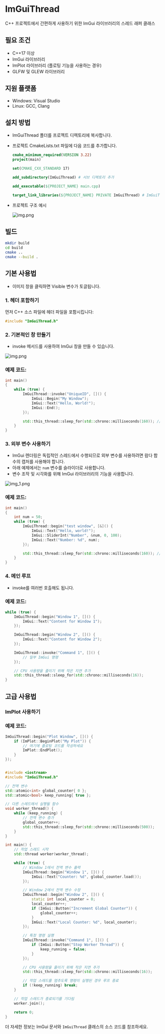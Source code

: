 # ImGuiThread
C++ 프로젝트에서 간편하게 사용하기 위한 ImGui 라이브러리의 스레드 래퍼 클래스

## 필요 조건
- C++17 이상
- ImGui 라이브러리
- ImPlot 라이브러리 (플로팅 기능을 사용하는 경우)
- GLFW 및 GLEW 라이브러리

## 지원 플랫폼
- Windows: Visual Studio
- Linux: GCC, Clang

## 설치 방법
- ImGuiThread 폴더를 프로젝트 디렉토리에 복사합니다.
- 프로젝트 CmakeLists.txt 파일에 다음 코드를 추가합니다.
    ```cmake
    cmake_minimum_required(VERSION 3.22)
    project(main)
    
    set(CMAKE_CXX_STANDARD 17)
    
    add_subdirectory(ImGuiThread) # 서브 디렉토리 추가
    
    add_executable(${PROJECT_NAME} main.cpp)
    
    target_link_libraries(${PROJECT_NAME} PRIVATE ImGuiThread) # ImGuiThread 라이브러리 링크
    ```
- 프로젝트 구조 예시

  ![img.png](ImGuiThread/image/img.png)



## 빌드
```bash
mkdir build
cd build
cmake ..
cmake --build .
```

## 기본 사용법
- 이미지 창을 클릭하면 Visible 변수가 토글됩니다.

### 1. 헤더 포함하기

먼저 C++ 소스 파일에 헤더 파일을 포함시킵니다:

```c++
#include "ImGuiThread.h"
```

### 2. 기본적인 창 만들기
- invoke 메서드를 사용하여 ImGui 창을 만들 수 있습니다.

![img.png](ImGuiThread/image/img.png)
### 예제 코드:
```c++
int main()
{
    while (true) {
        ImGuiThread::invoke("UniqueID", []() {
            ImGui::Begin("My Window");
            ImGui::Text("Hello, World!");
            ImGui::End();
        });

        std::this_thread::sleep_for(std::chrono::milliseconds(160)); // 약 60 FPS
    }
}
```

### 3. 외부 변수 사용하기
- ImGui 렌더링은 독립적인 스레드에서 수행되므로 외부 변수를 사용하려면 람다 함수의 캡처를 사용해야 합니다.
- 아래 예제에서는 `num` 변수를 슬라이더로 사용합니다.
- 변수 조작 및 시각화를 위해 ImGui 라이브러리의 기능을 사용합니다.

![img_1.png](ImGuiThread/image/img_1.png)

### 예제 코드:
```c++
int main()
{
    int num = 50;
    while (true) {
        ImGuiThread::begin("test window", [&]() {
            ImGui::Text("Hello, world!");
            ImGui::SliderInt("Number", &num, 0, 100);
            ImGui::Text("Number: %d", num);
        });

        std::this_thread::sleep_for(std::chrono::milliseconds(160)); // 약 60 FPS
    }
}
```

### 4. 메인 루프

- invoke를 여러번 호출해도 됩니다.

### 예제 코드:
```c++
while (true) {
    ImGuiThread::begin("Window 1", []() {
        ImGui::Text("Content for Window 1");
    });

    ImGuiThread::begin("Window 2", []() {
        ImGui::Text("Content for Window 2");
    });

    ImGuiThread::invoke("Command 1", []() {
        // 일부 ImGui 명령
    });

    // CPU 사용량을 줄이기 위해 작은 지연 추가
    std::this_thread::sleep_for(std::chrono::milliseconds(16));
}
```

## 고급 사용법

### ImPlot 사용하기
### 예제 코드:
```c++
ImGuiThread::begin("Plot Window", []() {
    if (ImPlot::BeginPlot("My Plot")) {
        // 여기에 플로팅 코드를 작성하세요
        ImPlot::EndPlot();
    }
});
```

```c++

#include <iostream>
#include "ImGuiThread.h"

// 전역 변수
std::atomic<int> global_counter{ 0 };
std::atomic<bool> keep_running{ true };

// 다른 스레드에서 실행될 함수
void worker_thread() {
    while (keep_running) {
        // 전역 변수 증가
        global_counter++;
        std::this_thread::sleep_for(std::chrono::milliseconds(500));
    }
}

int main() {
    // 작업 스레드 시작
    std::thread worker(worker_thread);

    while (true) {
        // Window 1에서 전역 변수 출력
        ImGuiThread::begin("Window 1", []() {
            ImGui::Text("Counter: %d", global_counter.load());
        });

        // Window 2에서 전역 변수 수정
        ImGuiThread::begin("Window 2", []() {
            static int local_counter = 0;
            local_counter++;
            if (ImGui::Button("Increment Global Counter")) {
                global_counter++;
            }
            ImGui::Text("Local Counter: %d", local_counter);
        });

        // 특정 명령 실행
        ImGuiThread::invoke("Command 1", []() {
            if (ImGui::Button("Stop Worker Thread")) {
                keep_running = false;
            }
        });

        // CPU 사용량을 줄이기 위해 작은 지연 추가
        std::this_thread::sleep_for(std::chrono::milliseconds(16));

        // 작업 스레드를 멈추도록 명령이 실행된 경우 루프 종료
        if (!keep_running) break;
    }

    // 작업 스레드가 종료되기를 기다림
    worker.join();

    return 0;
}
```

더 자세한 정보는 ImGui 문서와 `ImGuiThread` 클래스의 소스 코드를 참조하세요.
